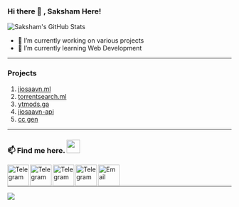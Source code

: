 ### Hi there 👋 , Saksham Here!


![Saksham's GitHub Stats](https://github-readme-stats.vercel.app/api?username=Oshekher&show_icons=true&theme=dracula&title_color=CDE545&count_private=true&icon_color=CDE545&hide=["issues"])

<p align="left"> </p>


- 🔭 I’m currently working on various projects
- 🌱 I’m currently learning Web Development

------------------------------------------  
### Projects  
1) [jiosaavn.ml](https://www.jiosaavn.ml/)
2) [torrentsearch.ml](https://www.torrentsearch.ml/)
3) [ytmods.ga](https://ytmods.ga)
4) [jiosaavn-api](https://jiosaavn-alpha.vercel.app/)
5) [cc gen](https://connectvip.online/en/)
------------------------------------------  

### 📫 Find me here. <img src="https://media.giphy.com/media/WUlplcMpOCEmTGBtBW/giphy.gif" width="30"> 
<div style="display-flex">
<a href="https://twitter.com/PurityWasHere"> <img align="left" width="48px" src="https://github.com/Oshekher/Oshekher/blob/main/twitter.png" title="Telegram"/></a>
<a href="https://youtube.com/channel/UC4j-m2uCBfeD_1w_jPbGFng"> <img align="left" width="48px" src="https://github.com/Oshekher/Oshekher/blob/main/youtube.png" title="Telegram"/></a>
<a href="https://t.me/PurityWasHere"> <img align="left" width="48px" src="https://github.com/Oshekher/Oshekher/blob/main/telegram.png" title="Telegram"/></a>
<a href="https://connectvip.eu/"> <img align="left" width="48px" src="https://github.com/Oshekher/Oshekher/blob/main/internet.png" title="Telegram"/></a>
<a href="mailto: omeepd009@gmail.com"> <img align="left" width="48px" src="https://github.com/Oshekher/Oshekher/blob/main/email.png" title="Email"/> </a><br>
</div>&nbsp;
&nbsp;
&nbsp;

-------------------------------------------

<img style="align-center" src="https://github-readme-stats.lostgirljourney.vercel.app/api/top-langs/?username=Oshekher&layout=compact&show_icons=true&theme=dracula&title_color=CDE545&count_private=true&icon_color=CDE545">
